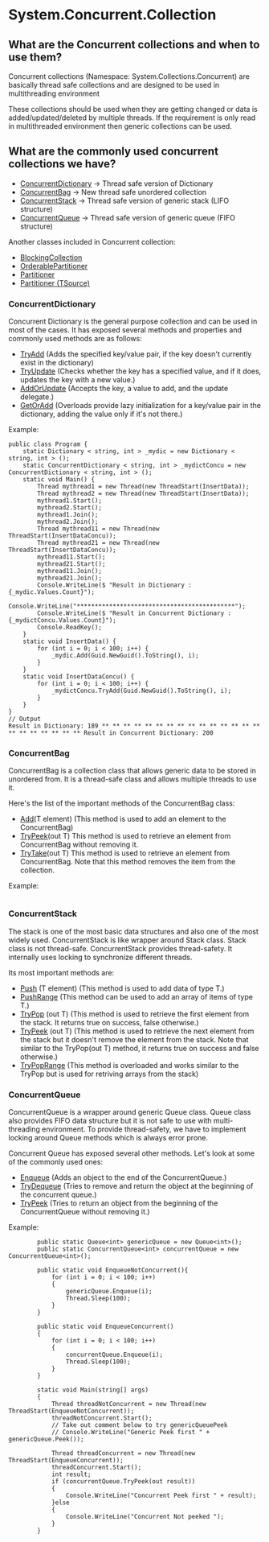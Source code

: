 # System.Concurrent.Collection
## What are the Concurrent collections and when to use them?
Concurrent collections (Namespace: System.Collections.Concurrent) are basically thread safe collections and are designed to be used in multithreading environment

These collections should be used when they are getting changed or data is added/updated/deleted by multiple threads. If the requirement is only read in multithreaded environment then generic collections can be used.

## What are the commonly used concurrent collections we have?
- [ConcurrentDictionary](https://docs.microsoft.com/en-us/dotnet/api/system.collections.concurrent.concurrentdictionary-2?view=net-5.0) -> Thread safe version of Dictionary
- [ConcurrentBag](https://docs.microsoft.com/en-us/dotnet/api/system.collections.concurrent.concurrentbag-1?view=net-5.0) -> New thread safe unordered collection
- [ConcurrentStack](https://docs.microsoft.com/en-us/dotnet/api/system.collections.concurrent.concurrentbag-1?view=net-5.0) -> Thread safe version of generic stack (LIFO structure)
- [ConcurrentQueue](https://docs.microsoft.com/en-us/dotnet/api/system.collections.concurrent.concurrentqueue-1?view=net-5.0) -> Thread safe version of generic queue (FIFO structure)

Another classes included in Concurrent collection:

- [BlockingCollection](https://docs.microsoft.com/en-us/dotnet/api/system.collections.concurrent.blockingcollection-1?view=net-5.0)
- [OrderablePartitioner](https://docs.microsoft.com/en-us/dotnet/api/system.collections.concurrent.orderablepartitioner-1?view=net-5.0) 
- [Partitioner](https://docs.microsoft.com/en-us/dotnet/api/system.collections.concurrent.partitioner?view=net-5.0) 
- [Partitioner (TSource)](https://docs.microsoft.com/en-us/dotnet/api/system.collections.concurrent.partitioner-1?view=net-5.0)

### ConcurrentDictionary

Concurrent Dictionary is the general purpose collection and can be used in most of the cases. It has exposed several methods and properties and commonly used methods are as follows:

- [TryAdd](https://docs.microsoft.com/en-us/dotnet/api/system.collections.concurrent.concurrentdictionary-2.tryadd?view=net-5.0https://docs.microsoft.com/en-us/dotnet/api/system.collections.concurrent.concurrentdictionary-2.tryadd?view=net-5.0) (Adds the specified key/value pair, if the key doesn't currently exist in the dictionary)
- [TryUpdate](https://docs.microsoft.com/en-us/dotnet/api/system.collections.concurrent.concurrentdictionary-2.tryupdate?view=net-5.0) (Checks whether the key has a specified value, and if it does, updates the key with a new value.)
- [AddOrUpdate](https://docs.microsoft.com/en-us/dotnet/api/system.collections.concurrent.concurrentdictionary-2.addorupdate?view=net-5.0#System_Collections_Concurrent_ConcurrentDictionary_2_AddOrUpdate__0_System_Func__0__1__System_Func__0__1__1__) (Accepts the key, a value to add, and the update delegate.)
- [GetOrAdd](https://docs.microsoft.com/en-us/dotnet/api/system.collections.concurrent.concurrentdictionary-2.getoradd?view=net-5.0#System_Collections_Concurrent_ConcurrentDictionary_2_GetOrAdd__0__1_) (Overloads provide lazy initialization for a key/value pair in the dictionary, adding the value only if it's not there.)

Example:
~~~
public class Program {  
    static Dictionary < string, int > _mydic = new Dictionary < string, int > ();  
    static ConcurrentDictionary < string, int > _mydictConcu = new ConcurrentDictionary < string, int > ();  
    static void Main() {  
        Thread mythread1 = new Thread(new ThreadStart(InsertData));  
        Thread mythread2 = new Thread(new ThreadStart(InsertData));  
        mythread1.Start();  
        mythread2.Start();  
        mythread1.Join();  
        mythread2.Join();  
        Thread mythread11 = new Thread(new ThreadStart(InsertDataConcu));  
        Thread mythread21 = new Thread(new ThreadStart(InsertDataConcu));  
        mythread11.Start();  
        mythread21.Start();  
        mythread11.Join();  
        mythread21.Join();  
        Console.WriteLine($ "Result in Dictionary : {_mydic.Values.Count}");  
        Console.WriteLine("********************************************");  
        Console.WriteLine($ "Result in Concurrent Dictionary : {_mydictConcu.Values.Count}");  
        Console.ReadKey();  
    }  
    static void InsertData() {  
        for (int i = 0; i < 100; i++) {  
            _mydic.Add(Guid.NewGuid().ToString(), i);  
        }  
    }  
    static void InsertDataConcu() {  
        for (int i = 0; i < 100; i++) {  
            _mydictConcu.TryAdd(Guid.NewGuid().ToString(), i);  
        }  
    }  
}  
// Output    
Result in Dictionary: 189 ** ** ** ** ** ** ** ** ** ** ** ** ** ** ** ** ** ** ** ** ** ** Result in Concurrent Dictionary: 200
~~~
### ConcurrentBag

ConcurrentBag is a collection class that allows generic data to be stored in unordered from. It is a thread-safe class and allows multiple threads to use it.

Here's the list of the important methods of the ConcurrentBag class:
- [Add](https://docs.microsoft.com/en-us/dotnet/api/system.collections.concurrent.concurrentbag-1.add?view=net-5.0#System_Collections_Concurrent_ConcurrentBag_1_Add__0_)(T element) (This method is used to add an element to the ConcurrentBag)
- [TryPeek](https://docs.microsoft.com/en-us/dotnet/api/system.collections.concurrent.concurrentbag-1.trypeek?view=net-5.0#System_Collections_Concurrent_ConcurrentBag_1_TryPeek__0__)(out T) This method is used to retrieve an element from ConcurrentBag without removing it.
- [TryTake](https://docs.microsoft.com/en-us/dotnet/api/system.collections.concurrent.concurrentbag-1.trytake?view=net-5.0#System_Collections_Concurrent_ConcurrentBag_1_TryTake__0__)(out T) This method is used to retrieve an element from ConcurrentBag. Note that this method removes the item from the collection.

Example:
~~~

~~~

### ConcurrentStack
The stack is one of the most basic data structures and also one of the most widely used. ConcurrentStack is like wrapper around Stack class. Stack class is not thread-safe. ConcurrentStack provides thread-safety. It internally uses locking to synchronize different threads.

Its most important methods are:
- [Push](https://docs.microsoft.com/en-us/dotnet/api/system.collections.concurrent.concurrentstack-1.push?view=net-5.0#System_Collections_Concurrent_ConcurrentStack_1_Push__0_) (T element) (This method is used to add data of type T.)
- [PushRange](https://docs.microsoft.com/en-us/dotnet/api/system.collections.concurrent.concurrentstack-1.pushrange?view=net-5.0#System_Collections_Concurrent_ConcurrentStack_1_PushRange__0___) (This method can be used to add an array of items of type T.)
- [TryPop](https://docs.microsoft.com/en-us/dotnet/api/system.collections.concurrent.concurrentstack-1.trypop?view=net-5.0#System_Collections_Concurrent_ConcurrentStack_1_TryPop__0__) (out T) (This method is used to retrieve the first element from the stack. It returns true on success, false otherwise.)
- [TryPeek](https://docs.microsoft.com/en-us/dotnet/api/system.collections.concurrent.concurrentstack-1.trypeek?view=net-5.0#System_Collections_Concurrent_ConcurrentStack_1_TryPeek__0__) (out T) (This method is used to retrieve the next element from the stack but it doesn't remove the element from the stack. Note that similar to the TryPop(out T) method, it returns true on success and false otherwise.)
- [TryPopRange](https://docs.microsoft.com/en-us/dotnet/api/system.collections.concurrent.concurrentstack-1.trypoprange?view=net-5.0#System_Collections_Concurrent_ConcurrentStack_1_TryPopRange__0___) (This method is overloaded and works similar to the TryPop but is used for retriving arrays from the stack)

### ConcurrentQueue

ConcurrentQueue is a wrapper around generic Queue class. Queue class also provides FIFO data structure but it is not safe to use with multi-threading environment. To provide thread-safety, we have to implement locking around Queue methods which is always error prone.

Concurrent Queue has exposed several other methods. Let's look at some of the commonly used ones:
- [Enqueue](https://docs.microsoft.com/en-us/dotnet/api/system.collections.concurrent.concurrentqueue-1.enqueue?view=net-5.0#System_Collections_Concurrent_ConcurrentQueue_1_Enqueue__0_) (Adds an object to the end of the ConcurrentQueue.)
- [TryDequeue](https://docs.microsoft.com/en-us/dotnet/api/system.collections.concurrent.concurrentqueue-1.trydequeue?view=net-5.0) (Tries to remove and return the object at the beginning of the concurrent queue.)
- [TryPeek](https://docs.microsoft.com/en-us/dotnet/api/system.collections.concurrent.concurrentqueue-1.trypeek?view=net-5.0)
(Tries to return an object from the beginning of the ConcurrentQueue without removing it.)

Example:
~~~
        public static Queue<int> genericQueue = new Queue<int>();
        public static ConcurrentQueue<int> concurrentQueue = new ConcurrentQueue<int>();

        public static void EnqueueNotConcurrent(){
            for (int i = 0; i < 100; i++)
            {
                genericQueue.Enqueue(i);
                Thread.Sleep(100);
            }
        }

        public static void EnqueueConcurrent()
        {
            for (int i = 0; i < 100; i++)
            {
                concurrentQueue.Enqueue(i);
                Thread.Sleep(100);
            }
        }

        static void Main(string[] args)
        {
            Thread threadNotConcurrent = new Thread(new ThreadStart(EnqueueNotConcurrent));
            threadNotConcurrent.Start();
            // Take out comment below to try genericQueuePeek
            // Console.WriteLine("Generic Peek first " + genericQueue.Peek());

            Thread threadConcurrent = new Thread(new ThreadStart(EnqueueConcurrent));
            threadConcurrent.Start();
            int result;
            if (concurrentQueue.TryPeek(out result))
            {
                Console.WriteLine("Concurrent Peek first " + result);
            }else
            {
                Console.WriteLine("Concurrent Not peeked ");
            }
        }
~~~
